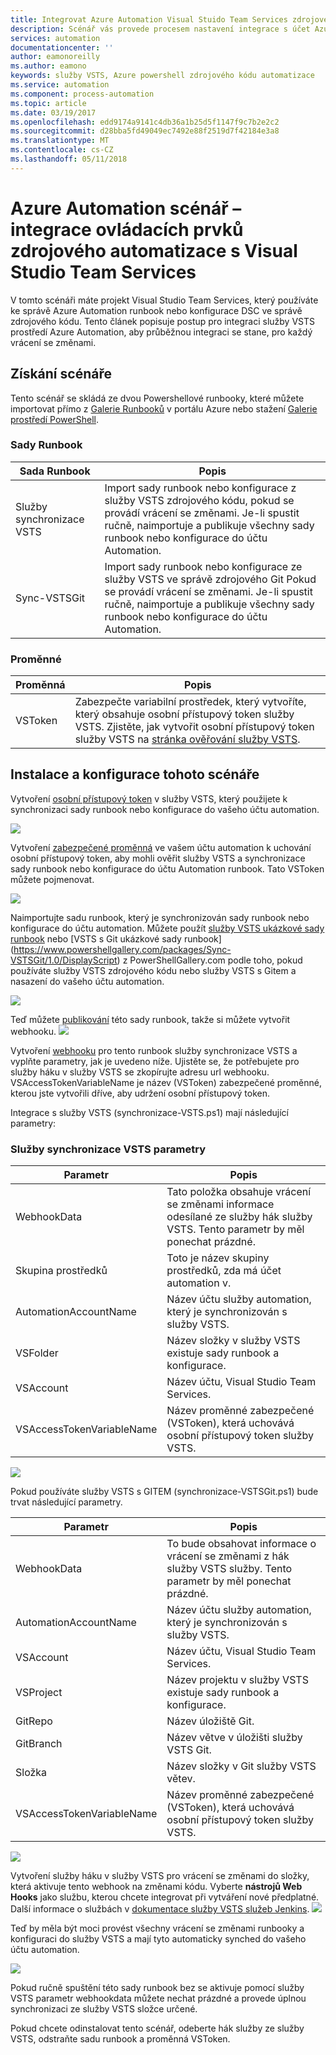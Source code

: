```yaml
---
title: Integrovat Azure Automation Visual Stuido Team Services zdrojového kódu
description: Scénář vás provede procesem nastavení integrace s účet Azure Automation a zdrojového kódu Visual Stuido Team Services.
services: automation
documentationcenter: ''
author: eamonoreilly
ms.author: eamono
keywords: služby VSTS, Azure powershell zdrojového kódu automatizace
ms.service: automation
ms.component: process-automation
ms.topic: article
ms.date: 03/19/2017
ms.openlocfilehash: edd9174a9141c4db36a1b25d5f1147f9c7b2e2c2
ms.sourcegitcommit: d28bba5fd49049ec7492e88f2519d7f42184e3a8
ms.translationtype: MT
ms.contentlocale: cs-CZ
ms.lasthandoff: 05/11/2018
---
```

# <a name="azure-automation-scenario---automation-source-control-integration-with-visual-studio-team-services"></a>Azure Automation scénář – integrace ovládacích prvků zdrojového automatizace s Visual Studio Team Services

V tomto scénáři máte projekt Visual Studio Team Services, který používáte ke správě Azure Automation runbook nebo konfigurace DSC ve správě zdrojového kódu.
Tento článek popisuje postup pro integraci služby VSTS prostředí Azure Automation, aby průběžnou integraci se stane, pro každý vrácení se změnami.

## <a name="getting-the-scenario"></a>Získání scénáře

Tento scénář se skládá ze dvou Powershellové runbooky, které můžete importovat přímo z [Galerie Runbooků](automation-runbook-gallery.md) v portálu Azure nebo stažení [Galerie prostředí PowerShell](https://www.powershellgallery.com).

### <a name="runbooks"></a>Sady Runbook

Sada Runbook | Popis| 
--------|------------|
Služby synchronizace VSTS | Import sady runbook nebo konfigurace z služby VSTS zdrojového kódu, pokud se provádí vrácení se změnami. Je-li spustit ručně, naimportuje a publikuje všechny sady runbook nebo konfigurace do účtu Automation.| 
Sync-VSTSGit | Import sady runbook nebo konfigurace ze služby VSTS ve správě zdrojového Git Pokud se provádí vrácení se změnami. Je-li spustit ručně, naimportuje a publikuje všechny sady runbook nebo konfigurace do účtu Automation.|

### <a name="variables"></a>Proměnné

Proměnná | Popis|
-----------|------------|
VSToken | Zabezpečte variabilní prostředek, který vytvoříte, který obsahuje osobní přístupový token služby VSTS. Zjistěte, jak vytvořit osobní přístupový token služby VSTS na [stránka ověřování služby VSTS](/vsts/accounts/use-personal-access-tokens-to-authenticate).
## <a name="installing-and-configuring-this-scenario"></a>Instalace a konfigurace tohoto scénáře

Vytvoření [osobní přístupový token](/vsts/accounts/use-personal-access-tokens-to-authenticate) v služby VSTS, který použijete k synchronizaci sady runbook nebo konfigurace do vašeho účtu automation.

![](media/automation-scenario-source-control-integration-with-VSTS/VSTSPersonalToken.png) 

Vytvoření [zabezpečené proměnná](automation-variables.md) ve vašem účtu automation k uchování osobní přístupový token, aby mohli ověřit služby VSTS a synchronizace sady runbook nebo konfigurace do účtu Automation runbook. Tato VSToken můžete pojmenovat. 

![](media/automation-scenario-source-control-integration-with-VSTS/VSTSTokenVariable.png)

Naimportujte sadu runbook, který je synchronizován sady runbook nebo konfigurace do účtu automation. Můžete použít [služby VSTS ukázkové sady runbook](https://www.powershellgallery.com/packages/Sync-VSTS/1.0/DisplayScript) nebo [VSTS s Git ukázkové sady runbook] (https://www.powershellgallery.com/packages/Sync-VSTSGit/1.0/DisplayScript) z PowerShellGallery.com podle toho, pokud používáte služby VSTS zdrojového kódu nebo služby VSTS s Gitem a nasazení do vašeho účtu automation.

![](media/automation-scenario-source-control-integration-with-VSTS/VSTSPowerShellGallery.png)

Teď můžete [publikování](automation-creating-importing-runbook.md#publishing-a-runbook) této sady runbook, takže si můžete vytvořit webhooku. 
![](media/automation-scenario-source-control-integration-with-VSTS/VSTSPublishRunbook.png)

Vytvoření [webhooku](automation-webhooks.md) pro tento runbook služby synchronizace VSTS a vyplňte parametry, jak je uvedeno níže. Ujistěte se, že potřebujete pro služby háku v služby VSTS se zkopírujte adresu url webhooku. VSAccessTokenVariableName je název (VSToken) zabezpečené proměnné, kterou jste vytvořili dříve, aby udržení osobní přístupový token. 

Integrace s služby VSTS (synchronizace-VSTS.ps1) mají následující parametry:
### <a name="sync-vsts-parameters"></a>Služby synchronizace VSTS parametry

Parametr | Popis| 
--------|------------|
WebhookData | Tato položka obsahuje vrácení se změnami informace odesílané ze služby hák služby VSTS. Tento parametr by měl ponechat prázdné.| 
Skupina prostředků | Toto je název skupiny prostředků, zda má účet automation v.|
AutomationAccountName | Název účtu služby automation, který je synchronizován s služby VSTS.|
VSFolder | Název složky v služby VSTS existuje sady runbook a konfigurace.|
VSAccount | Název účtu, Visual Studio Team Services.| 
VSAccessTokenVariableName | Název proměnné zabezpečené (VSToken), která uchovává osobní přístupový token služby VSTS.| 


![](media/automation-scenario-source-control-integration-with-VSTS/VSTSWebhook.png)

Pokud používáte služby VSTS s GITEM (synchronizace-VSTSGit.ps1) bude trvat následující parametry.

Parametr | Popis|
--------|------------|
WebhookData | To bude obsahovat informace o vrácení se změnami z hák služby VSTS služby. Tento parametr by měl ponechat prázdné.| Skupina prostředků | Tento název skupiny prostředků, zda má účet automation v.|
AutomationAccountName | Název účtu služby automation, který je synchronizován s služby VSTS.|
VSAccount | Název účtu, Visual Studio Team Services.|
VSProject | Název projektu v služby VSTS existuje sady runbook a konfigurace.|
GitRepo | Název úložiště Git.|
GitBranch | Název větve v úložišti služby VSTS Git.|
Složka | Název složky v Git služby VSTS větev.|
VSAccessTokenVariableName | Název proměnné zabezpečené (VSToken), která uchovává osobní přístupový token služby VSTS.|

![](media/automation-scenario-source-control-integration-with-VSTS/VSTSGitWebhook.png)

Vytvoření služby háku v služby VSTS pro vrácení se změnami do složky, která aktivuje tento webhook na změnami kódu. Vyberte **nástrojů Web Hooks** jako službu, kterou chcete integrovat při vytváření nové předplatné. Další informace o službách v [dokumentace služby VSTS služeb Jenkins](https://www.visualstudio.com/en-us/docs/marketplace/integrate/service-hooks/get-started).
![](media/automation-scenario-source-control-integration-with-VSTS/VSTSServiceHook.png)

Teď by měla být moci provést všechny vrácení se změnami runbooky a konfiguraci do služby VSTS a mají tyto automaticky synched do vašeho účtu automation.

![](media/automation-scenario-source-control-integration-with-VSTS/VSTSSyncRunbookOutput.png)

Pokud ručně spuštění této sady runbook bez se aktivuje pomocí služby VSTS parametr webhookdata můžete nechat prázdné a provede úplnou synchronizaci ze služby VSTS složce určené.

Pokud chcete odinstalovat tento scénář, odeberte hák služby ze služby VSTS, odstraňte sadu runbook a proměnná VSToken.
